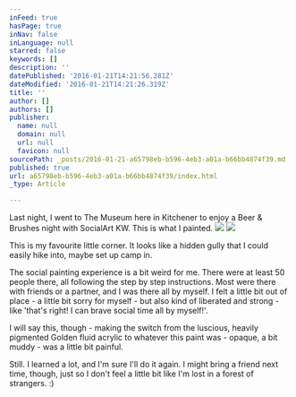 ```yaml
---
inFeed: true
hasPage: true
inNav: false
inLanguage: null
starred: false
keywords: []
description: ''
datePublished: '2016-01-21T14:21:56.281Z'
dateModified: '2016-01-21T14:21:26.319Z'
title: ''
author: []
authors: []
publisher:
  name: null
  domain: null
  url: null
  favicon: null
sourcePath: _posts/2016-01-21-a65798eb-b596-4eb3-a01a-b66bb4874f39.md
published: true
url: a65798eb-b596-4eb3-a01a-b66bb4874f39/index.html
_type: Article

---
```

Last night, I went to The Museum here in Kitchener to enjoy a Beer & Brushes night with SocialArt KW. This is what I painted. ![](https://the-grid-user-content.s3-us-west-2.amazonaws.com/b3240cba-4a16-4a32-96ea-758cc12548fb.jpg)
![](https://the-grid-user-content.s3-us-west-2.amazonaws.com/4c9e12c8-0028-4b75-8546-b07e6852ce85.jpg)

This is my favourite little corner. It looks like a hidden gully that I could easily hike into, maybe set up camp in. 

The social painting experience is a bit weird for me. There were at least 50 people there, all following the step by step instructions. Most were there with friends or a partner, and I was there all by myself. I felt a little bit out of place - a little bit sorry for myself - but also kind of liberated and strong - like 'that's right! I can brave social time all by myself!'. 

I will say this, though - making the switch from the luscious, heavily pigmented Golden fluid acrylic to whatever this paint was - opaque, a bit muddy - was a little bit painful. 

Still. I learned a lot, and I'm sure I'll do it again. I might bring a friend next time, though, just so I don't feel a little bit like I'm lost in a forest of strangers. :)